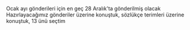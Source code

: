 Ocak ayı gönderileri için en geç 28 Aralık'ta gönderilmiş olacak
Hazırlayacağımız gönderiler üzerine konuştuk, sözlükçe terimleri üzerine konuştuk, 13 ünü seçtim
